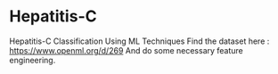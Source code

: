 # Hepatitis-C
Hepatitis-C Classification Using ML Techniques
Find the dataset here : https://www.openml.org/d/269
And do some necessary feature engineering.
